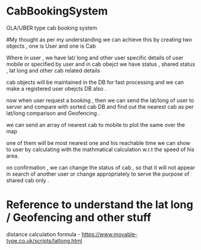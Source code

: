 # CabBookingSystem
OLA/UBER type cab booking system 

#My thought 
as per my understanding we can achieve this by creating two objects   , one is 
User  and one is Cab 

Where in user , we have lat/ long  and other user specific details of user mobile or specified by user and in cab obejct we have status , shared status , lat long and other cab related details 

cab objects will be maintained in the DB for fast processing and we can make a registered user obejcts DB also .


now when user request a booking , then we can send the lat/long of user to server and compare with sorted cab DB and find out the nearest cab as per lat/long comparison  and Geofencing .

we can send an array of nearest cab to mobile to plot the same over the map 

one of them will be most nearest one and his reachable time we can show to user by calculating with the mathmatical calculation w.r.t the speed of his area.

on confirmation , we can change the status of cab , so that it will not appear in search of another user or change appropriately  to serve the purpose of shared cab only .

# Reference to understand the lat long / Geofencing and other stuff 

distance calculation formula - https://www.movable-type.co.uk/scripts/latlong.html 
